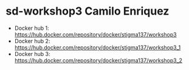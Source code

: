 # sd-workshop3 Camilo Enriquez
- Docker hub 1: https://hub.docker.com/repository/docker/stigma137/workshop3
- Docker hub 2: https://hub.docker.com/repository/docker/stigma137/workshop3_1
- Docker hub 3: https://hub.docker.com/repository/docker/stigma137/workshop3_2
